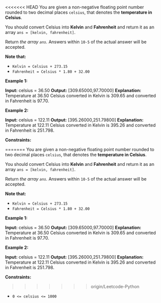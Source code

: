 <<<<<<< HEAD
You are given a non-negative floating point number rounded to two decimal places  `celsius`, that denotes the  **temperature in Celsius**.

You should convert Celsius into  **Kelvin**  and  **Fahrenheit**  and return it as an array  `ans = [kelvin, fahrenheit]`.

Return  _the array  `ans`._ Answers within  `10-5`  of the actual answer will be accepted.

**Note that:**

-   `Kelvin = Celsius + 273.15`
-   `Fahrenheit = Celsius * 1.80 + 32.00`

**Example 1:**

**Input:** celsius = 36.50
**Output:** [309.65000,97.70000]
**Explanation:** Temperature at 36.50 Celsius converted in Kelvin is 309.65 and converted in Fahrenheit is 97.70.

**Example 2:**

**Input:** celsius = 122.11
**Output:** [395.26000,251.79800]
**Explanation:** Temperature at 122.11 Celsius converted in Kelvin is 395.26 and converted in Fahrenheit is 251.798.

**Constraints:**

=======
You are given a non-negative floating point number rounded to two decimal places  `celsius`, that denotes the  **temperature in Celsius**.

You should convert Celsius into  **Kelvin**  and  **Fahrenheit**  and return it as an array  `ans = [kelvin, fahrenheit]`.

Return  _the array  `ans`._ Answers within  `10-5`  of the actual answer will be accepted.

**Note that:**

-   `Kelvin = Celsius + 273.15`
-   `Fahrenheit = Celsius * 1.80 + 32.00`

**Example 1:**

**Input:** celsius = 36.50
**Output:** [309.65000,97.70000]
**Explanation:** Temperature at 36.50 Celsius converted in Kelvin is 309.65 and converted in Fahrenheit is 97.70.

**Example 2:**

**Input:** celsius = 122.11
**Output:** [395.26000,251.79800]
**Explanation:** Temperature at 122.11 Celsius converted in Kelvin is 395.26 and converted in Fahrenheit is 251.798.

**Constraints:**

>>>>>>> origin/Leetcode-Python
-   `0 <= celsius <= 1000`